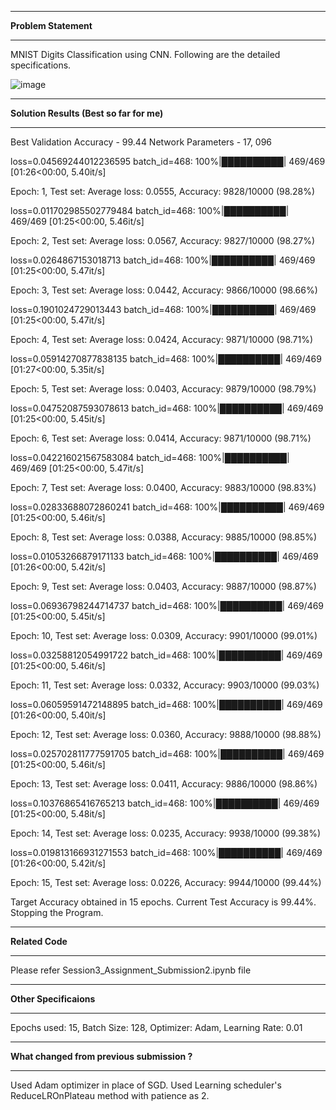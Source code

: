 --------------------------------------------------------------------------------------------------------------------------------------------------------------------
**Problem Statement**

--------------------------------------------------------------------------------------------------------------------------------------------------------------------

MNIST Digits Classification using CNN. Following are the detailed specifications.

![image](https://user-images.githubusercontent.com/46663815/212368279-7bcf1921-b4d6-4d5b-a74b-f455da2873e1.png)

--------------------------------------------------------------------------------------------------------------------------------------------------------------------
**Solution Results (Best so far for me)**

--------------------------------------------------------------------------------------------------------------------------------------------------------------------

Best Validation Accuracy - 99.44 Network Parameters - 17, 096

loss=0.04569244012236595 batch_id=468: 100%|██████████| 469/469 [01:26<00:00,  5.40it/s]

Epoch: 1, Test set: Average loss: 0.0555, Accuracy: 9828/10000 (98.28%)

loss=0.011702985502779484 batch_id=468: 100%|██████████| 469/469 [01:25<00:00,  5.46it/s]

Epoch: 2, Test set: Average loss: 0.0567, Accuracy: 9827/10000 (98.27%)

loss=0.0264867153018713 batch_id=468: 100%|██████████| 469/469 [01:25<00:00,  5.47it/s]

Epoch: 3, Test set: Average loss: 0.0442, Accuracy: 9866/10000 (98.66%)

loss=0.1901024729013443 batch_id=468: 100%|██████████| 469/469 [01:25<00:00,  5.47it/s]

Epoch: 4, Test set: Average loss: 0.0424, Accuracy: 9871/10000 (98.71%)

loss=0.05914270877838135 batch_id=468: 100%|██████████| 469/469 [01:27<00:00,  5.35it/s]

Epoch: 5, Test set: Average loss: 0.0403, Accuracy: 9879/10000 (98.79%)

loss=0.04752087593078613 batch_id=468: 100%|██████████| 469/469 [01:25<00:00,  5.45it/s]

Epoch: 6, Test set: Average loss: 0.0414, Accuracy: 9871/10000 (98.71%)

loss=0.042216021567583084 batch_id=468: 100%|██████████| 469/469 [01:25<00:00,  5.47it/s]

Epoch: 7, Test set: Average loss: 0.0400, Accuracy: 9883/10000 (98.83%)

loss=0.02833688072860241 batch_id=468: 100%|██████████| 469/469 [01:25<00:00,  5.46it/s]

Epoch: 8, Test set: Average loss: 0.0388, Accuracy: 9885/10000 (98.85%)

loss=0.01053266879171133 batch_id=468: 100%|██████████| 469/469 [01:26<00:00,  5.42it/s]

Epoch: 9, Test set: Average loss: 0.0403, Accuracy: 9887/10000 (98.87%)

loss=0.06936798244714737 batch_id=468: 100%|██████████| 469/469 [01:25<00:00,  5.45it/s]

Epoch: 10, Test set: Average loss: 0.0309, Accuracy: 9901/10000 (99.01%)

loss=0.03258812054991722 batch_id=468: 100%|██████████| 469/469 [01:25<00:00,  5.46it/s]

Epoch: 11, Test set: Average loss: 0.0332, Accuracy: 9903/10000 (99.03%)

loss=0.06059591472148895 batch_id=468: 100%|██████████| 469/469 [01:26<00:00,  5.40it/s]

Epoch: 12, Test set: Average loss: 0.0360, Accuracy: 9888/10000 (98.88%)

loss=0.025702811777591705 batch_id=468: 100%|██████████| 469/469 [01:25<00:00,  5.46it/s]

Epoch: 13, Test set: Average loss: 0.0411, Accuracy: 9886/10000 (98.86%)

loss=0.10376865416765213 batch_id=468: 100%|██████████| 469/469 [01:25<00:00,  5.48it/s]

Epoch: 14, Test set: Average loss: 0.0235, Accuracy: 9938/10000 (99.38%)

loss=0.019813166931271553 batch_id=468: 100%|██████████| 469/469 [01:26<00:00,  5.42it/s]

Epoch: 15, Test set: Average loss: 0.0226, Accuracy: 9944/10000 (99.44%)


Target Accuracy obtained in 15 epochs. Current Test Accuracy is 99.44%. Stopping the Program.

--------------------------------------------------------------------------------------------------------------------------------------------------------------------
**Related Code**

--------------------------------------------------------------------------------------------------------------------------------------------------------------------

Please refer Session3_Assignment_Submission2.ipynb file

--------------------------------------------------------------------------------------------------------------------------------------------------------------------
**Other Specificaions**

--------------------------------------------------------------------------------------------------------------------------------------------------------------------
Epochs used: 15, Batch Size: 128, Optimizer: Adam, Learning Rate: 0.01

--------------------------------------------------------------------------------------------------------------------------------------------------------------------
**What changed from previous submission ?**

--------------------------------------------------------------------------------------------------------------------------------------------------------------------

Used Adam optimizer in place of SGD.
Used Learning scheduler's ReduceLROnPlateau method with patience as 2.
